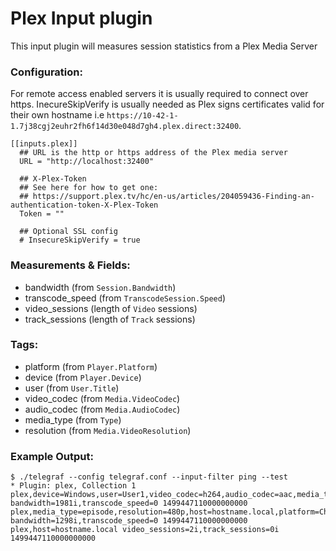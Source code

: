 # Plex Input plugin

This input plugin will measures session statistics from a Plex Media Server

### Configuration:

For remote access enabled servers it is usually required to connect over https.
InecureSkipVerify is usually needed as Plex signs certificates valid for their own hostname i.e `https://10-42-1-1.7j38cgj2euhr2fh6f14d30e048d7gh4.plex.direct:32400`.

```
[[inputs.plex]]
  ## URL is the http or https address of the Plex media server
  URL = "http://localhost:32400"

  ## X-Plex-Token
  ## See here for how to get one:
  ## https://support.plex.tv/hc/en-us/articles/204059436-Finding-an-authentication-token-X-Plex-Token
  Token = ""

  ## Optional SSL config
  # InsecureSkipVerify = true
```

### Measurements & Fields:

- bandwidth (from `Session.Bandwidth`)
- transcode_speed (from `TranscodeSession.Speed`)
- video_sessions (length of `Video` sessions)
- track_sessions (length of `Track` sessions)

### Tags:

- platform (from `Player.Platform`)
- device  (from `Player.Device`)
- user (from `User.Title`)
- video_codec (from `Media.VideoCodec`)
- audio_codec (from `Media.AudioCodec`)
- media_type (from `Type`)
- resolution (from `Media.VideoResolution`)

### Example Output:

```
$ ./telegraf --config telegraf.conf --input-filter ping --test
* Plugin: plex, Collection 1
plex,device=Windows,user=User1,video_codec=h264,audio_codec=aac,media_type=episode,resolution=480p,host=hostname.local,platform=Chrome bandwidth=1981i,transcode_speed=0 1499447110000000000
plex,media_type=episode,resolution=480p,host=hostname.local,platform=Chromecast,device=Chromecast,user=User2,video_codec=h264,audio_codec=aac bandwidth=1298i,transcode_speed=0 1499447110000000000
plex,host=hostname.local video_sessions=2i,track_sessions=0i 1499447110000000000
```